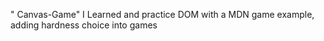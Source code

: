 " Canvas-Game" 
I Learned and practice DOM with a MDN game example, adding hardness choice into games 
